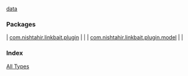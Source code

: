 [data](.)


### Packages


| [com.nishtahir.linkbait.plugin](com.nishtahir.linkbait.plugin/index.md) |  |
| [com.nishtahir.linkbait.plugin.model](com.nishtahir.linkbait.plugin.model/index.md) |  |


### Index

[All Types](alltypes/index.md)